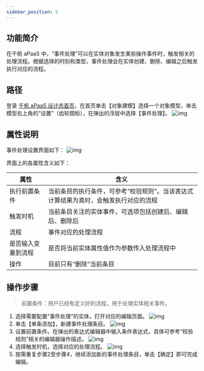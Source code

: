 ```yaml
---
sidebar_position: 5
---
```


## 功能简介
在千帆 aPaaS 中，“事件处理”可以在实体对象发生某些操作事件时，触发相关的处理流程。根据选择的时刻和类型，事件处理会在实体创建、删除、编辑之后触发执行对应的流程。

## 路径
登录 [千帆 aPaaS 设计态首页](https://apaas.cloud.tencent.com/)，在首页单击【对象建模】选择一个对象模型，单击模型右上角的“设置”（齿轮图标），在弹出的浮层中选择【事件处理】。
![img](https://main.qcloudimg.com/raw/b215d994c2941481efcfe29c5603cccd.png)        

## 属性说明
事件处理设置界面如下：
![img](https://main.qcloudimg.com/raw/66ebe2936ef04e95ddfd02f284349649.png)        

界面上的各属性含义如下：

| 属性               | 含义                                                         |
| ------------------ | ------------------------------------------------------------ |
| 执行前置条件       | 当前条目的执行条件，可参考“校验规则”。当该表达式计算结果为真时，会触发执行对应的流程 |
| 触发时机           | 当前条目关注的实体事件，可选项包括创建后、编辑后、删除后     |
| 流程               | 事件对应的处理流程                                           |
| 是否输入变量到流程 | 是否将当前实体属性值作为参数传入处理流程中                   |
| 操作               | 目前只有“删除”当前条目                                       |

## 操作步骤
>前置条件：用户已经有定义好的流程，用于处理实体相关事件。

1. 选择需要配置“事件处理”的实体，打开对应的编辑页面。   ![img](https://main.qcloudimg.com/raw/fe143f512c1a62b953ab326c8f81160f.png)        
2. 单击【单条添加】，新建事件处理条目。
![img](https://main.qcloudimg.com/raw/02b3e9b796eb982eba8400bc53a5cfc8.png)        
3. 设置前置条件。在弹出的表达式编辑器中输入条件表达式，具体可参考“校验规则”相关的编辑器操作描述。
![img](https://main.qcloudimg.com/raw/8cd304e70056bed9ad7473f46b48d864.png)        
4. 选择触发时机，选择对应的处理流程。
![img](https://main.qcloudimg.com/raw/d2d68562653ff7b62ee2a1de430febc0.png)        
5. 按需重复步骤2至步骤4，继续添加新的事件处理条目，单击【确定】即可完成编辑。
